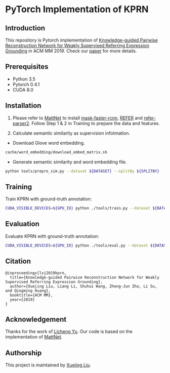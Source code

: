 # PyTorch Implementation of KPRN

## Introduction

This repository is Pytorch implementation of [Knowledge-guided Pairwise Reconstruction Network for Weakly Supervised Referring Expression Grounding]() in ACM MM 2019.
Check our [paper]() for more details.


## Prerequisites

* Python 3.5
* Pytorch 0.4.1
* CUDA 8.0

## Installation

1. Please refer to [MattNet](https://github.com/lichengunc/MAttNet) to install [mask-faster-rcnn](https://github.com/lichengunc/mask-faster-rcnn), [REFER](https://github.com/lichengunc/refer) and [refer-parser2](https://github.com/lichengunc/refer-parser2).
Follow Step 1 & 2 in Training to prepare the data and features.

2. Calculate semantic similarity as supervision infotmation.

* Download Glove word embedding.
```bash
cache/word_embedding/download_embed_matrix.sh
```

* Generate semantic similarity and word embedding file.
```bash
python tools/prepro_sim.py --dataset ${DATASET} --splitBy ${SPLITBY}
```

## Training

Train KPRN with ground-truth annotation:

```bash
CUDA_VISIBLE_DEVICES=${GPU_ID} python ./tools/train.py --dataset ${DATASET} --splitBy ${SPLITBY} --exp_id ${EXP_ID} --sub_filter_type ${SUBJECT_FILTER_TYPE} --sub_filter_thr ${SUBJECT_FILTER_THRESHOLD}
```

## Evaluation

Evaluate KPRN with ground-truth annotation:

```bash
CUDA_VISIBLE_DEVICES=${GPU_ID} python ./tools/eval.py --dataset ${DATASET} --splitBy ${SPLITBY} --split ${SPLIT} --id ${EXP_ID}
```


## Citation

    @inproceedings{lxj2019kprn,
      title={Knowledge-guided Pairwise Reconstruction Network for Weakly Supervised Referring Expression Grounding},
      author={Xuejing Liu, Liang Li, Shuhui Wang, Zheng-Jun Zha, Li Su, and Qingming Huang},
      booktitle={ACM MM},
      year={2019}
    }


## Acknowledgement

Thanks for the work of [Licheng Yu](http://cs.unc.edu/~licheng/). Our code is based on the implementation of [MattNet](https://github.com/lichengunc/MAttNet).

## Authorship

This project is maintained by [Xuejing Liu](https://gingl.github.io/).
